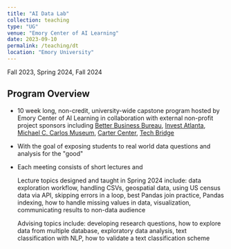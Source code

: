 ```yaml
---
title: "AI Data Lab"
collection: teaching
type: "UG"
venue: "Emory Center of AI Learning"
date: 2023-09-10
permalink: /teaching/dt
location: "Emory University"
---
```


Fall 2023, Spring 2024, Fall 2024

## Program Overview

* 10 week long, non-credit, university-wide capstone program hosted by Emory Center of AI Learning in collaboration with external non-profit project sponsors including [Better Business Bureau](https://www.bbb.org/), [Invest Atlanta](https://www.investatlanta.com/), [Michael C. Carlos Museum](https://carlos.emory.edu/), [Carter Center](https://www.cartercenter.org/), [Tech Bridge](https://techbridge.org/)
* With the goal of exposing students to real world data questions and analysis for the "good"
* Each meeting consists of short lectures and 

  Lecture topics designed and taught in Spring 2024 include: data exploration workflow, handling CSVs, geospatial data, using US census data via API, skipping errors in a loop, best Pandas join practice, Pandas indexing, how to handle missing values in data, visualization, communicating results to non-data audience

  Advising topics include: developing research questions, how to explore data from multiple database, exploratory data analysis, text classification with NLP, how to validate a text classification scheme

  
